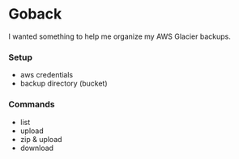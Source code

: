 # Goback

I wanted something to help me organize my AWS Glacier backups.

### Setup

- aws credentials
- backup directory (bucket)

### Commands

- list
- upload
- zip & upload
- download